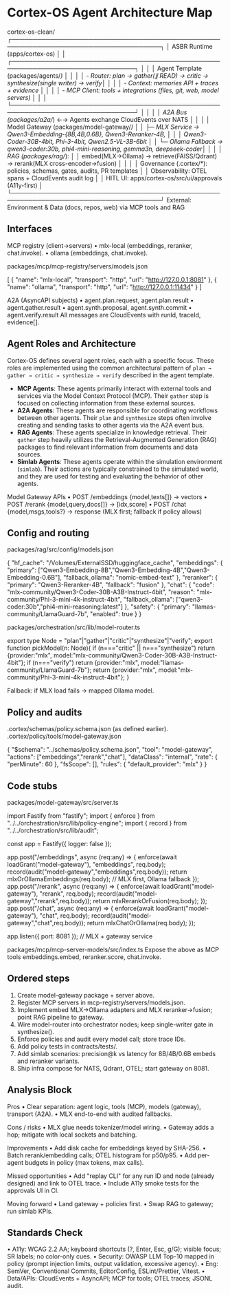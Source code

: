 # Cortex-OS Agent Architecture Map

cortex-os-clean/
┌─────────────────────────────────────────────────────────────────────────────────────┐
│ ASBR Runtime (apps/cortex-os) │
│ ┌───────────────────────────────────────────────────────────────────────────────┐ │
│ │ Agent Template (packages/agents/_) │ │
│ │ - Router: plan → gather(∥ READ) → critic → synthesize(single writer) → verify│ │
│ │ - Context: memories API + traces + evidence │ │
│ │ - MCP Client: tools + integrations (files, git, web, model servers) │ │
│ └───────────────────────────────────────────────────────────────────────────────┘ │
│ │
│ A2A Bus (packages/a2a/_) ←→ Agents exchange CloudEvents over NATS │
│ │
│ Model Gateway (packages/model-gateway/_) │
│ ├─ MLX Service → Qwen3-Embedding-{8B,4B,0.6B}, Qwen3-Reranker-4B, │
│ │ Qwen3-Coder-30B-4bit, Phi-3-4bit, Qwen2.5-VL-3B-6bit │
│ └─ Ollama Fallback → qwen3-coder:30b, phi4-mini-reasoning, gemma3n, deepseek-coder│
│ │
│ RAG (packages/rag/_): │
│ embed(MLX→Ollama) → retrieve(FAISS/Qdrant) → rerank(MLX cross-encoder→fusion) │
│ │
│ Governance (.cortex/\*): policies, schemas, gates, audits, PR templates │
│ Observability: OTEL spans + CloudEvents audit log │
│ HITL UI: apps/cortex-os/src/ui/approvals (A11y-first) │
└─────────────────────────────────────────────────────────────────────────────────────┘
External: Environment & Data (docs, repos, web) via MCP tools and RAG

## Interfaces

MCP registry (client→servers)
• mlx-local (embeddings, reranker, chat.invoke).
• ollama (embeddings, chat.invoke).

packages/mcp/mcp-registry/servers/models.json

[
{ "name": "mlx-local", "transport": "http", "url": "http://127.0.0.1:8081" },
{ "name": "ollama", "transport": "http", "url": "http://127.0.0.1:11434" }
]

A2A (AsyncAPI subjects)
• agent.plan.request, agent.plan.result
• agent.gather.result
• agent.synth.proposal, agent.synth.commit
• agent.verify.result
All messages are CloudEvents with runId, traceId, evidence[].

## Agent Roles and Architecture

Cortex-OS defines several agent roles, each with a specific focus. These roles are implemented using the common architectural pattern of `plan → gather → critic → synthesize → verify` described in the agent template.

- **MCP Agents**: These agents primarily interact with external tools and services via the Model Context Protocol (MCP). Their `gather` step is focused on collecting information from these external sources.
- **A2A Agents**: These agents are responsible for coordinating workflows between other agents. Their `plan` and `synthesize` steps often involve creating and sending tasks to other agents via the A2A event bus.
- **RAG Agents**: These agents specialize in knowledge retrieval. Their `gather` step heavily utilizes the Retrieval-Augmented Generation (RAG) packages to find relevant information from documents and data sources.
- **Simlab Agents**: These agents operate within the simulation environment (`simlab`). Their actions are typically constrained to the simulated world, and they are used for testing and evaluating the behavior of other agents.

Model Gateway APIs
• POST /embeddings {model,texts[]} → vectors
• POST /rerank {model,query,docs[]} → [idx,score]
• POST /chat {model,msgs,tools?} → response (MLX first; fallback if policy allows)

## Config and routing

packages/rag/src/config/models.json

{
"hf_cache": "/Volumes/ExternalSSD/huggingface_cache",
"embeddings": { "primary": ["Qwen3-Embedding-8B","Qwen3-Embedding-4B","Qwen3-Embedding-0.6B"],
"fallback_ollama": "nomic-embed-text" },
"reranker": { "primary": "Qwen3-Reranker-4B", "fallback": "fusion" },
"chat": { "code": "mlx-community/Qwen3-Coder-30B-A3B-Instruct-4bit",
"reason": "mlx-community/Phi-3-mini-4k-instruct-4bit",
"fallback_ollama": ["qwen3-coder:30b","phi4-mini-reasoning:latest"] },
"safety": { "primary": "llamas-community/LlamaGuard-7b", "enabled": true }
}

packages/orchestration/src/lib/model-router.ts

export type Node = "plan"|"gather"|"critic"|"synthesize"|"verify";
export function pickModel(n: Node){
if (n==="critic" || n==="synthesize") return {provider:"mlx", model:"mlx-community/Qwen3-Coder-30B-A3B-Instruct-4bit"};
if (n==="verify") return {provider:"mlx", model:"llamas-community/LlamaGuard-7b"};
return {provider:"mlx", model:"mlx-community/Phi-3-mini-4k-instruct-4bit"};
}

Fallback: if MLX load fails → mapped Ollama model.

## Policy and audits

.cortex/schemas/policy.schema.json (as defined earlier).
.cortex/policy/tools/model-gateway.json

{
"$schema": "../schemas/policy.schema.json",
"tool": "model-gateway",
"actions": ["embeddings","rerank","chat"],
"dataClass": "internal",
"rate": { "perMinute": 60 },
"fsScope": [],
"rules": {
"default_provider": "mlx"
}
}

## Code stubs

packages/model-gateway/src/server.ts

import Fastify from "fastify";
import { enforce } from "../../orchestration/src/lib/policy-engine";
import { record } from "../../orchestration/src/lib/audit";

const app = Fastify({ logger: false });

app.post("/embeddings", async (req:any) => {
enforce(await loadGrant("model-gateway"), "embeddings", req.body);
record(audit("model-gateway","embeddings",req.body));
return mlxOrOllamaEmbeddings(req.body); // MLX first, Ollama fallback
});
app.post("/rerank", async (req:any) => {
enforce(await loadGrant("model-gateway"), "rerank", req.body);
record(audit("model-gateway","rerank",req.body));
return mlxRerankOrFusion(req.body);
});
app.post("/chat", async (req:any) => {
enforce(await loadGrant("model-gateway"), "chat", req.body);
record(audit("model-gateway","chat",req.body));
return mlxChatOrOllama(req.body);
});

app.listen({ port: 8081 }); // MLX + gateway service

packages/mcp/mcp-server-models/src/index.ts
Expose the above as MCP tools embeddings.embed, reranker.score, chat.invoke.

## Ordered steps

1. Create model-gateway package + server above.
2. Register MCP servers in mcp-registry/servers/models.json.
3. Implement embed MLX→Ollama adapters and MLX reranker→fusion; point RAG pipeline to gateway.
4. Wire model-router into orchestrator nodes; keep single-writer gate in synthesize().
5. Enforce policies and audit every model call; store trace IDs.
6. Add policy tests in contracts/tests/.
7. Add simlab scenarios: precision@k vs latency for 8B/4B/0.6B embeds and reranker variants.
8. Ship infra compose for NATS, Qdrant, OTEL; start gateway on 8081.

## Analysis Block

Pros
• Clear separation: agent logic, tools (MCP), models (gateway), transport (A2A).
• MLX end-to-end with audited fallbacks.

Cons / risks
• MLX glue needs tokenizer/model wiring.
• Gateway adds a hop; mitigate with local sockets and batching.

Improvements
• Add disk cache for embeddings keyed by SHA-256.
• Batch rerank/embedding calls; OTEL histogram for p50/p95.
• Add per-agent budgets in policy (max tokens, max calls).

Missed opportunities
• Add "replay CLI" for any run ID and node (already designed) and link to OTEL trace.
• Include A11y smoke tests for the approvals UI in CI.

Moving forward
• Land gateway + policies first.
• Swap RAG to gateway; run simlab KPIs.

## Standards Check

• A11y: WCAG 2.2 AA; keyboard shortcuts (?, Enter, Esc, g/G); visible focus; SR labels; no color-only cues.
• Security: OWASP LLM Top-10 mapped in policy (prompt injection limits, output validation, excessive agency).
• Eng: SemVer, Conventional Commits, EditorConfig, ESLint/Prettier, Vitest.
• Data/APIs: CloudEvents + AsyncAPI; MCP for tools; OTEL traces; JSONL audit.
